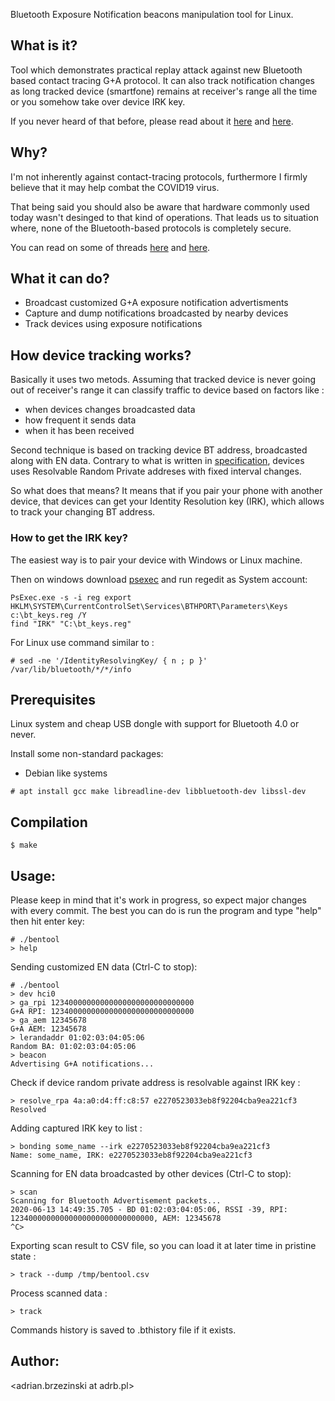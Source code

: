 
Bluetooth Exposure Notification beacons manipulation tool for Linux.

## What is it?

Tool which demonstrates practical replay attack against new Bluetooth based
contact tracing G+A protocol. It can also track notification changes as long
tracked device (smartfone) remains at receiver's range all the time or
you somehow take over device IRK key.

If you never heard of that before, please read about it [here](https://github.com/DP-3T/documents/blob/master/DP3T%20-%20Simplified%20Three%20Page%20Brief.pdf) and [here](https://www.apple.com/covid19/contacttracing/).

## Why?

I'm not inherently against contact-tracing protocols, furthermore I firmly
believe that it may help combat the COVID19 virus.

That being said you should also be aware that hardware commonly used today
wasn't desinged to that kind of operations. That leads us to situation where,
none of the Bluetooth-based protocols is completely secure.

You can read on some of threads [here](https://www.eff.org/deeplinks/2020/04/apple-and-googles-covid-19-exposure-notification-api-questions-and-answers) and [here](https://eprint.iacr.org/2020/399.pdf).

## What it can do?

- Broadcast customized G+A exposure notification advertisments
- Capture and dump notifications broadcasted by nearby devices
- Track devices using exposure notifications

## How device tracking works?

Basically it uses two metods. Assuming that tracked device is never going
out of receiver's range it can classify traffic to device based on factors like :

  - when devices changes broadcasted data
  - how frequent it sends data
  - when it has been received

Second technique is based on tracking device BT address, broadcasted along with
EN data. Contrary to what is written in [specification](https://covid19-static.cdn-apple.com/applications/covid19/current/static/contact-tracing/pdf/ExposureNotification-BluetoothSpecificationv1.2.pdf), devices uses Resolvable Random Private addreses with fixed interval changes.

So what does that means? It means that if you pair your phone with another device,
that devices can get your Identity Resolution key (IRK), which allows to track
your changing BT address.

### How to get the IRK key?

The easiest way is to pair your device with Windows or Linux machine.

Then on windows download [psexec](https://docs.microsoft.com/en-us/sysinternals/downloads/psexec) and run regedit as System account:

```
PsExec.exe -s -i reg export HKLM\SYSTEM\CurrentControlSet\Services\BTHPORT\Parameters\Keys c:\bt_keys.reg /Y
find "IRK" "C:\bt_keys.reg"
```

For Linux use command similar to :

```
# sed -ne '/IdentityResolvingKey/ { n ; p }' /var/lib/bluetooth/*/*/info
```

## Prerequisites

Linux system and cheap USB dongle with support for Bluetooth 4.0 or never.

Install some non-standard packages:

  - Debian like systems
```
# apt install gcc make libreadline-dev libbluetooth-dev libssl-dev
```

## Compilation

```
$ make
```

## Usage:

Please keep in mind that it's work in progress, so expect major changes
with every commit. The best you can do is run the program and type "help"
then hit enter key:

```
# ./bentool
> help
```

Sending customized EN data (Ctrl-C to stop):

```
# ./bentool
> dev hci0
> ga_rpi 12340000000000000000000000000000
G+A RPI: 12340000000000000000000000000000
> ga_aem 12345678
G+A AEM: 12345678
> lerandaddr 01:02:03:04:05:06
Random BA: 01:02:03:04:05:06
> beacon
Advertising G+A notifications...
```

Check if device random private address is resolvable against IRK key :

```
> resolve_rpa 4a:a0:d4:ff:c8:57 e2270523033eb8f92204cba9ea221cf3
Resolved
```

Adding captured IRK key to list :

```
> bonding some_name --irk e2270523033eb8f92204cba9ea221cf3
Name: some_name, IRK: e2270523033eb8f92204cba9ea221cf3
```

Scanning for EN data broadcasted by other devices (Ctrl-C to stop):

```
> scan
Scanning for Bluetooth Advertisement packets...
2020-06-13 14:49:35.705 - BD 01:02:03:04:05:06, RSSI -39, RPI: 12340000000000000000000000000000, AEM: 12345678
^C> 
```

Exporting scan result to CSV file, so you can load it at later time in pristine state :

```
> track --dump /tmp/bentool.csv
```

Process scanned data :

```
> track
```

Commands history is saved to .bthistory file if it exists.

## Author:
<adrian.brzezinski at adrb.pl>
